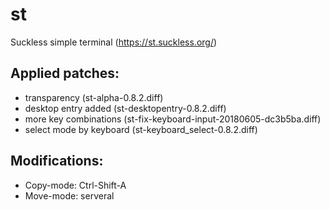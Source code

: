 # st

Suckless simple terminal (https://st.suckless.org/)

## Applied patches:
* transparency (st-alpha-0.8.2.diff)
* desktop entry added (st-desktopentry-0.8.2.diff)
* more key combinations (st-fix-keyboard-input-20180605-dc3b5ba.diff)
* select mode by keyboard (st-keyboard_select-0.8.2.diff)

## Modifications:
* Copy-mode: Ctrl-Shift-A
* Move-mode: serveral
